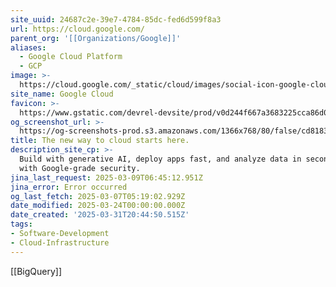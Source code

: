 ```yaml
---
site_uuid: 24687c2e-39e7-4784-85dc-fed6d599f8a3
url: https://cloud.google.com/
parent_org: '[[Organizations/Google]]'
aliases:
  - Google Cloud Platform
  - GCP
image: >-
  https://cloud.google.com/_static/cloud/images/social-icon-google-cloud-1200-630.png
site_name: Google Cloud
favicon: >-
  https://www.gstatic.com/devrel-devsite/prod/v0d244f667a3683225cca86d0ecf9b9b81b1e734e55a030bdcd3f3094b835c987/cloud/images/favicons/onecloud/favicon.ico
og_screenshot_url: >-
  https://og-screenshots-prod.s3.amazonaws.com/1366x768/80/false/cd8183ccec2672cfff185ec3191cff01ba1a53a7c1b898db2f5d14df2204e4cb.jpeg
title: The new way to cloud starts here.
description_site_cp: >-
  Build with generative AI, deploy apps fast, and analyze data in seconds—all
  with Google-grade security.
jina_last_request: 2025-03-09T06:45:12.951Z
jina_error: Error occurred
og_last_fetch: 2025-03-07T05:19:02.929Z
date_modified: 2025-03-24T00:00:00.000Z
date_created: '2025-03-31T20:44:50.515Z'
tags:
- Software-Development
- Cloud-Infrastructure
---
```










[[BigQuery]]
